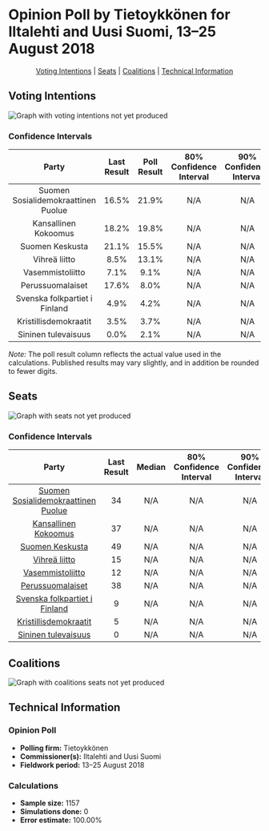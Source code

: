 # Opinion Poll by Tietoykkönen for Iltalehti and Uusi Suomi, 13–25 August 2018

<p align="center"><a href="#voting-intentions">Voting Intentions</a> | <a href="#seats">Seats</a> | <a href="#coalitions">Coalitions</a> | <a href="#technical-information">Technical Information</a></p>

## Voting Intentions

![Graph with voting intentions not yet produced](2018-08-25-Tietoykkönen.png "Voting Intentions")

### Confidence Intervals

| Party | Last Result | Poll Result | 80% Confidence Interval | 90% Confidence Interval | 95% Confidence Interval | 99% Confidence Interval |
|:-----:|:-----------:|:-----------:|:-----------------------:|:-----------------------:|:-----------------------:|:-----------------------:|
| Suomen Sosialidemokraattinen Puolue | 16.5% | 21.9% | N/A |N/A |N/A |N/A |
| Kansallinen Kokoomus | 18.2% | 19.8% | N/A |N/A |N/A |N/A |
| Suomen Keskusta | 21.1% | 15.5% | N/A |N/A |N/A |N/A |
| Vihreä liitto | 8.5% | 13.1% | N/A |N/A |N/A |N/A |
| Vasemmistoliitto | 7.1% | 9.1% | N/A |N/A |N/A |N/A |
| Perussuomalaiset | 17.6% | 8.0% | N/A |N/A |N/A |N/A |
| Svenska folkpartiet i Finland | 4.9% | 4.2% | N/A |N/A |N/A |N/A |
| Kristillisdemokraatit | 3.5% | 3.7% | N/A |N/A |N/A |N/A |
| Sininen tulevaisuus | 0.0% | 2.1% | N/A |N/A |N/A |N/A |

*Note:* The poll result column reflects the actual value used in the calculations. Published results may vary slightly, and in addition be rounded to fewer digits.

## Seats

![Graph with seats not yet produced](2018-08-25-Tietoykkönen-seats.png "Seats")

### Confidence Intervals

| Party | Last Result | Median | 80% Confidence Interval | 90% Confidence Interval | 95% Confidence Interval | 99% Confidence Interval |
|:-----:|:-----------:|:------:|:-----------------------:|:-----------------------:|:-----------------------:|:-----------------------:|
| <a href="#suomen-sosialidemokraattinen-puolue">Suomen Sosialidemokraattinen Puolue</a> | 34 | N/A | N/A |N/A |N/A |N/A |
| <a href="#kansallinen-kokoomus">Kansallinen Kokoomus</a> | 37 | N/A | N/A |N/A |N/A |N/A |
| <a href="#suomen-keskusta">Suomen Keskusta</a> | 49 | N/A | N/A |N/A |N/A |N/A |
| <a href="#vihreä-liitto">Vihreä liitto</a> | 15 | N/A | N/A |N/A |N/A |N/A |
| <a href="#vasemmistoliitto">Vasemmistoliitto</a> | 12 | N/A | N/A |N/A |N/A |N/A |
| <a href="#perussuomalaiset">Perussuomalaiset</a> | 38 | N/A | N/A |N/A |N/A |N/A |
| <a href="#svenska-folkpartiet-i-finland">Svenska folkpartiet i Finland</a> | 9 | N/A | N/A |N/A |N/A |N/A |
| <a href="#kristillisdemokraatit">Kristillisdemokraatit</a> | 5 | N/A | N/A |N/A |N/A |N/A |
| <a href="#sininen-tulevaisuus">Sininen tulevaisuus</a> | 0 | N/A | N/A |N/A |N/A |N/A |


## Coalitions

![Graph with coalitions seats not yet produced](2018-08-25-Tietoykkönen-coalitions-seats.png "Coalitions Seats")


## Technical Information

### Opinion Poll

+ **Polling firm:** Tietoykkönen
+ **Commissioner(s):** Iltalehti and Uusi Suomi
+ **Fieldwork period:** 13–25 August 2018

### Calculations

+ **Sample size:** 1157
+ **Simulations done:** 0
+ **Error estimate:** 100.00%

